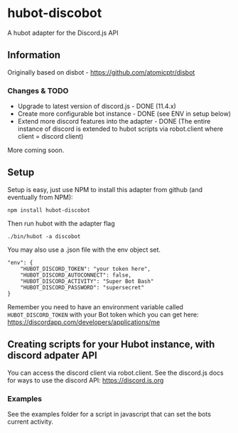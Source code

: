 # hubot-discobot

A hubot adapter for the Discord.js API

## Information

Originally based on disbot - https://github.com/atomicptr/disbot 

### Changes & TODO

* Upgrade to latest version of discord.js - DONE (11.4.x)
* Create more configurable bot instance - DONE (see ENV in setup below)
* Extend more discord features into the adapter - DONE (The entire instance of discord is extended to hubot scripts via robot.client where client = discord client)

More coming soon.

## Setup

Setup is easy, just use NPM to install this adapter from github (and eventually from NPM):

    npm install hubot-discobot
    
Then run hubot with the adapter flag 

    ./bin/hubot -a discobot
    
You may also use a .json file with the env object set.

    "env": {
        "HUBOT_DISCORD_TOKEN": "your token here",
        "HUBOT_DISCORD_AUTOCONNECT": false,
        "HUBOT_DISCORD_ACTIVITY": "Super Bot Bash"
        "HUBOT_DISCORD_PASSWORD": "supersecret"
    }
 

Remember you need to have an environment variable called ``HUBOT_DISCORD_TOKEN`` with your Bot token which you can get here: https://discordapp.com/developers/applications/me

## Creating scripts for your Hubot instance, with discord adpater API

You can access the discord client via robot.client. See the discord.js docs for ways to use the discord API: https://discord.js.org


### Examples

See the examples folder for a script in javascript that can set the bots current activity.
